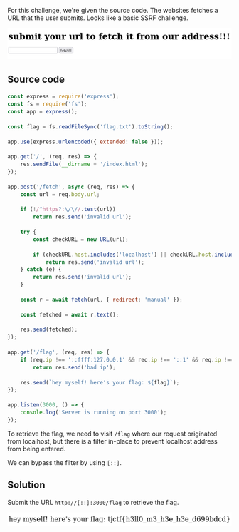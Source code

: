 For this challenge, we're given the source code.
The websites fetches a URL that the user submits.
Looks like a basic SSRF challenge.

![](./img/fetcher.png)

## Source code

```js
const express = require('express');
const fs = require('fs');
const app = express();

const flag = fs.readFileSync('flag.txt').toString();

app.use(express.urlencoded({ extended: false }));

app.get('/', (req, res) => {
    res.sendFile(__dirname + '/index.html');
});

app.post('/fetch', async (req, res) => {
    const url = req.body.url;

    if (!/^https?:\/\//.test(url))
        return res.send('invalid url');

    try {
        const checkURL = new URL(url);

        if (checkURL.host.includes('localhost') || checkURL.host.includes('127.0.0.1'))
            return res.send('invalid url');
    } catch (e) {
        return res.send('invalid url');
    }

    const r = await fetch(url, { redirect: 'manual' });

    const fetched = await r.text();

    res.send(fetched);
});

app.get('/flag', (req, res) => {
    if (req.ip !== '::ffff:127.0.0.1' && req.ip !== '::1' && req.ip !== '127.0.0.1')
        return res.send('bad ip');

    res.send(`hey myself! here's your flag: ${flag}`);
});

app.listen(3000, () => {
    console.log('Server is running on port 3000');
});

```

To retrieve the flag, we need to visit `/flag` where our request originated from localhost, but there is a filter in-place to prevent localhost address from being entered.

We can bypass the filter by using `[::]`.

## Solution

Submit the URL `http://[::]:3000/flag` to retrieve the flag.

![](./img/fetcher-flag.png)

